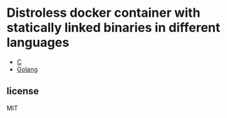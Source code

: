 # Distroless docker container with statically linked binaries in different languages

* [C](./c)
* [Golang](./go)

## license
MIT
